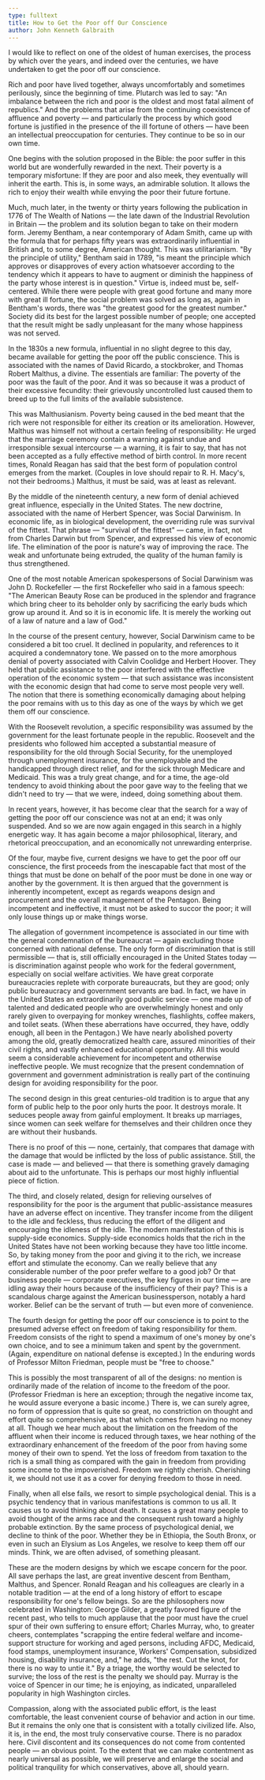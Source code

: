 ```yaml
---
type: fulltext
title: How to Get the Poor off Our Conscience
author: John Kenneth Galbraith
---
```


I would like to reflect on one of the oldest of human exercises, the process by which over the years, and indeed over the centuries, we have undertaken to get the poor off our conscience.

Rich and poor have lived together, always uncomfortably and sometimes perilously, since the beginning of time. Plutarch was led to say: "An imbalance between the rich and poor is the oldest and most fatal ailment of republics." And the problems that arise from the continuing coexistence of affluence and poverty — and particularly the process by which good fortune is justified in the presence of the ill fortune of others — have been an intellectual preoccupation for centuries. They continue to be so in our own time.

One begins with the solution proposed in the Bible: the poor suffer in this world but are wonderfully rewarded in the next. Their poverty is a temporary misfortune: If they are poor and also meek, they eventually will inherit the earth. This is, in some ways, an admirable solution. It allows the rich to enjoy their wealth while envying the poor their future fortune.

Much, much later, in the twenty or thirty years following the publication in 1776 of The Wealth of Nations — the late dawn of the Industrial Revolution in Britain — the problem and its solution began to take on their modern form. Jeremy Bentham, a near contemporary of Adam Smith, came up with the formula that for perhaps fifty years was extraordinarily influential in British and, to some degree, American thought. This was utilitarianism. "By the principle of utility," Bentham said in 1789, "is meant the principle which approves or disapproves of every action whatsoever according to the tendency which it appears to have to augment or diminish the happiness of the party whose interest is in question." Virtue is, indeed must be, self-centered. While there were people with great good fortune and many more with great ill fortune, the social problem was solved as long as, again in Bentham's words, there was "the greatest good for the greatest number." Society did its best for the largest possible number of people; one accepted that the result might be sadly unpleasant for the many whose happiness was not served.

In the 1830s a new formula, influential in no slight degree to this day, became available for getting the poor off the public conscience. This is associated with the names of David Ricardo, a stockbroker, and Thomas Robert Malthus, a divine. The essentials are familiar: The poverty of the poor was the fault of the poor. And it was so because it was a product of their excessive fecundity: their grievously uncontrolled lust caused them to breed up to the full limits of the available subsistence.

This was Malthusianism. Poverty being caused in the bed meant that the rich were not responsible for either its creation or its amelioration. However, Malthus was himself not without a certain feeling of responsibility: He urged that the marriage ceremony contain a warning against undue and irresponsible sexual intercourse — a warning, it is fair to say, that has not been accepted as a fully effective method of birth control. In more recent times, Ronald Reagan has said that the best form of population control emerges from the market. (Couples in love should repair to R. H. Macy's, not their bedrooms.) Malthus, it must be said, was at least as relevant.

By the middle of the nineteenth century, a new form of denial achieved great influence, especially in the United States. The new doctrine, associated with the name of Herbert Spencer, was Social Darwinism. In economic life, as in biological development, the overriding rule was survival of the fittest. That phrase — "survival of the fittest" — came, in fact, not from Charles Darwin but from Spencer, and expressed his view of economic life. The elimination of the poor is nature's way of improving the race. The weak and unfortunate being extruded, the quality of the human family is thus strengthened.

One of the most notable American spokespersons of Social Darwinism was John D. Rockefeller — the first Rockefeller who said in a famous speech: "The American Beauty Rose can be produced in the splendor and fragrance which bring cheer to its beholder only by sacrificing the early buds which grow up around it. And so it is in economic life. It is merely the working out of a law of nature and a law of God."

In the course of the present century, however, Social Darwinism came to be considered a bit too cruel. It declined in popularity, and references to it acquired a condemnatory tone. We passed on to the more amorphous denial of poverty associated with Calvin Coolidge and Herbert Hoover. They held that public assistance to the poor interfered with the effective operation of the economic system — that such assistance was inconsistent with the economic design that had come to serve most people very well. The notion that there is something economically damaging about helping the poor remains with us to this day as one of the ways by which we get them off our conscience.

With the Roosevelt revolution, a specific responsibility was assumed by the government for the least fortunate people in the republic. Roosevelt and the presidents who followed him accepted a substantial measure of responsibility for the old through Social Security, for the unemployed through unemployment insurance, for the unemployable and the handicapped through direct relief, and for the sick through Medicare and Medicaid. This was a truly great change, and for a time, the age-old tendency to avoid thinking about the poor gave way to the feeling that we didn't need to try — that we were, indeed, doing something about them.

In recent years, however, it has become clear that the search for a way of getting the poor off our conscience was not at an end; it was only suspended. And so we are now again engaged in this search in a highly energetic way. It has again become a major philosophical, literary, and rhetorical preoccupation, and an economically not unrewarding enterprise.

Of the four, maybe five, current designs we have to get the poor off our conscience, the first proceeds from the inescapable fact that most of the things that must be done on behalf of the poor must be done in one way or another by the government. It is then argued that the government is inherently incompetent, except as regards weapons design and procurement and the overall management of the Pentagon. Being incompetent and ineffective, it must not be asked to succor the poor; it will only louse things up or make things worse.

The allegation of government incompetence is associated in our time with the general condemnation of the bureaucrat — again excluding those concerned with national defense. The only form of discrimination that is still permissible — that is, still officially encouraged in the United States today — is discrimination against people who work for the federal government, especially on social welfare activities. We have great corporate bureaucracies replete with corporate bureaucrats, but they are good; only public bureaucracy and government servants are bad. In fact, we have in the United States an extraordinarily good public service — one made up of talented and dedicated people who are overwhelmingly honest and only rarely given to overpaying for monkey wrenches, flashlights, coffee makers, and toilet seats. (When these aberrations have occurred, they have, oddly enough, all been in the Pentagon.) We have nearly abolished poverty among the old, greatly democratized health care, assured minorities of their civil rights, and vastly enhanced educational opportunity. All this would seem a considerable achievement for incompetent and otherwise ineffective people. We must recognize that the present condemnation of government and government administration is really part of the continuing design for avoiding responsibility for the poor.

The second design in this great centuries-old tradition is to argue that any form of public help to the poor only hurts the poor. It destroys morale. It seduces people away from gainful employment. It breaks up marriages, since women can seek welfare for themselves and their children once they are without their husbands.

There is no proof of this — none, certainly, that compares that damage with the damage that would be inflicted by the loss of public assistance. Still, the case is made — and believed — that there is something gravely damaging about aid to the unfortunate. This is perhaps our most highly influential piece of fiction.

The third, and closely related, design for relieving ourselves of responsibility for the poor is the argument that public-assistance measures have an adverse effect on incentive. They transfer income from the diligent to the idle and feckless, thus reducing the effort of the diligent and encouraging the idleness of the idle. The modern manifestation of this is supply-side economics. Supply-side economics holds that the rich in the United States have not been working because they have too little income. So, by taking money from the poor and giving it to the rich, we increase effort and stimulate the economy. Can we really believe that any considerable number of the poor prefer welfare to a good job? Or that business people — corporate executives, the key figures in our time — are idling away their hours because of the insufficiency of their pay? This is a scandalous charge against the American businessperson, notably a hard worker. Belief can be the servant of truth — but even more of convenience.

The fourth design for getting the poor off our conscience is to point to the presumed adverse effect on freedom of taking responsibility for them. Freedom consists of the right to spend a maximum of one's money by one's own choice, and to see a minimum taken and spent by the government. (Again, expenditure on national defense is excepted.) In the enduring words of Professor Milton Friedman, people must be "free to choose."

This is possibly the most transparent of all of the designs: no mention is ordinarily made of the relation of income to the freedom of the poor. (Professor Friedman is here an exception; through the negative income tax, he would assure everyone a basic income.) There is, we can surely agree, no form of oppression that is quite so great, no constriction on thought and effort quite so comprehensive, as that which comes from having no money at all. Though we hear much about the limitation on the freedom of the affluent when their income is reduced through taxes, we hear nothing of the extraordinary enhancement of the freedom of the poor from having some money of their own to spend. Yet the loss of freedom from taxation to the rich is a small thing as compared with the gain in freedom from providing some income to the impoverished. Freedom we rightly cherish. Cherishing it, we should not use it as a cover for denying freedom to those in need.

Finally, when all else fails, we resort to simple psychological denial. This is a psychic tendency that in various manifestations is common to us all. It causes us to avoid thinking about death. It causes a great many people to avoid thought of the arms race and the consequent rush toward a highly probable extinction. By the same process of psychological denial, we decline to think of the poor. Whether they be in Ethiopia, the South Bronx, or even in such an Elysium as Los Angeles, we resolve to keep them off our minds. Think, we are often advised, of something pleasant.

These are the modern designs by which we escape concern for the poor. All save perhaps the last, are great inventive descent from Bentham, Malthus, and Spencer. Ronald Reagan and his colleagues are clearly in a notable tradition — at the end of a long history of effort to escape responsibility for one's fellow beings. So are the philosophers now celebrated in Washington: George Gilder, a greatly favored figure of the recent past, who tells to much applause that the poor must have the cruel spur of their own suffering to ensure effort; Charles Murray, who, to greater cheers, contemplates "scrapping the entire federal welfare and income-support structure for working and aged persons, including AFDC, Medicaid, food stamps, unemployment insurance, Workers' Compensation, subsidized housing, disability insurance, and," he adds, "the rest. Cut the knot, for there is no way to untie it." By a triage, the worthy would be selected to survive; the loss of the rest is the penalty we should pay. Murray is the voice of Spencer in our time; he is enjoying, as indicated, unparalleled popularity in high Washington circles.

Compassion, along with the associated public effort, is the least comfortable, the least convenient course of behavior and action in our time. But it remains the only one that is consistent with a totally civilized life. Also, it is, in the end, the most truly conservative course. There is no paradox here. Civil discontent and its consequences do not come from contented people — an obvious point. To the extent that we can make contentment as nearly universal as possible, we will preserve and enlarge the social and political tranquility for which conservatives, above all, should yearn.